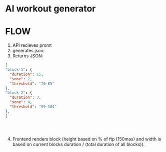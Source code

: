 # AI workout generator


# FLOW

  1. API recieves promt
  2. generates json:
  3. Returns JSON:
```JSON
[
"block-1": {
  "duration": 15,
  "sone": 2,
  "threshold": "70-85"
},
"block-2": {
  "duration": 3,
  "sone": 4,
  "threshold": "99-104"
},
]

  
    
```
  4. Frontend renders block (height based on % of ftp (150max) and width is based on current blocks duration / (total duration of all blocks)).
